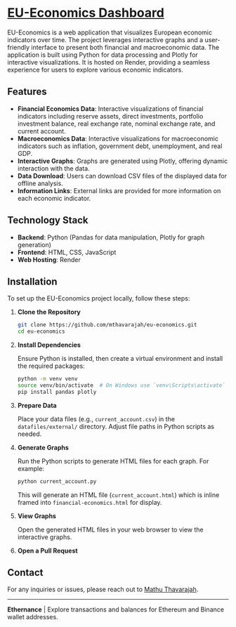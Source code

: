 # [EU-Economics Dashboard](https://mthavarajah.github.io/eu-economics/home.html)

EU-Economics is a web application that visualizes European economic indicators over time. The project leverages interactive graphs and a user-friendly interface to present both financial and macroeconomic data. The application is built using Python for data processing and Plotly for interactive visualizations. It is hosted on Render, providing a seamless experience for users to explore various economic indicators.

## Features

- **Financial Economics Data**: Interactive visualizations of financial indicators including reserve assets, direct investments, portfolio investment balance, real exchange rate, nominal exchange rate, and current account.
- **Macroeconomics Data**: Interactive visualizations for macroeconomic indicators such as inflation, government debt, unemployment, and real GDP.
- **Interactive Graphs**: Graphs are generated using Plotly, offering dynamic interaction with the data.
- **Data Download**: Users can download CSV files of the displayed data for offline analysis.
- **Information Links**: External links are provided for more information on each economic indicator.

## Technology Stack

- **Backend**: Python (Pandas for data manipulation, Plotly for graph generation)
- **Frontend**: HTML, CSS, JavaScript
- **Web Hosting**: Render

## Installation

To set up the EU-Economics project locally, follow these steps:

1. **Clone the Repository**

    ```bash
    git clone https://github.com/mthavarajah/eu-economics.git
    cd eu-economics
    ```

2. **Install Dependencies**

    Ensure Python is installed, then create a virtual environment and install the required packages:

    ```bash
    python -m venv venv
    source venv/bin/activate  # On Windows use `venv\Scripts\activate`
    pip install pandas plotly
    ```

3. **Prepare Data**

    Place your data files (e.g., `current_account.csv`) in the `datafiles/external/` directory. Adjust file paths in Python scripts as needed.

4. **Generate Graphs**

    Run the Python scripts to generate HTML files for each graph. For example:

    ```bash
    python current_account.py
    ```

    This will generate an HTML file (`current_account.html`) which is inline framed into `financial-economics.html` for display.

6. **View Graphs**

    Open the generated HTML files in your web browser to view the interactive graphs.

7. **Open a Pull Request**

## Contact

For any inquiries or issues, please reach out to [Mathu Thavarajah](mthavarajah10@gmail.com).

---

**Ethernance** | Explore transactions and balances for Ethereum and Binance wallet addresses.
